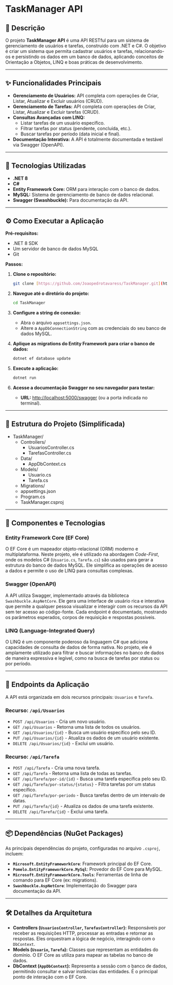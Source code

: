 # TaskManager API

## 📜 Descrição

O projeto **TaskManager API** é uma API RESTful para um sistema de gerenciamento de usuários e tarefas, construído com .NET e C#. O objetivo é criar um sistema que permita cadastrar usuários e tarefas, relacionando-os e persistindo os dados em um banco de dados, aplicando conceitos de Orientação a Objetos, LINQ e boas práticas de desenvolvimento.

---

## ✨ Funcionalidades Principais

- **Gerenciamento de Usuários:** API completa com operações de Criar, Listar, Atualizar e Excluir usuários (CRUD).
- **Gerenciamento de Tarefas:** API completa com operações de Criar, Listar, Atualizar e Excluir tarefas (CRUD).
- **Consultas Avançadas com LINQ:**
    - Listar tarefas de um usuário específico.
    - Filtrar tarefas por status (pendente, concluída, etc.).
    - Buscar tarefas por período (data inicial e final).
- **Documentação Interativa:** A API é totalmente documentada e testável via Swagger (OpenAPI).

---

## 🚀 Tecnologias Utilizadas

- **.NET 8**
- **C#**
- **Entity Framework Core:** ORM para interação com o banco de dados.
- **MySQL:** Sistema de gerenciamento de banco de dados relacional.
- **Swagger (Swashbuckle):** Para documentação da API.

---

## ⚙️ Como Executar a Aplicação

**Pré-requisitos:**
- .NET 8 SDK
- Um servidor de banco de dados MySQL
- Git

**Passos:**

1.  **Clone o repositório:**
    ```bash
    git clone [https://github.com/Joaopedrotavaress/TaskManager.git](https://github.com/Joaopedrotavaress/TaskManager.git)
    ```

2.  **Navegue até o diretório do projeto:**
    ```bash
    cd TaskManager
    ```

3.  **Configure a string de conexão:**
    - Abra o arquivo `appsettings.json`.
    - Altere a `AppDbConnectionString` com as credenciais do seu banco de dados MySQL.

4.  **Aplique as migrations do Entity Framework para criar o banco de dados:**
    ```bash
    dotnet ef database update
    ```

5.  **Execute a aplicação:**
    ```bash
    dotnet run
    ```

6.  **Acesse a documentação Swagger no seu navegador para testar:**
    - **URL:** [http://localhost:5000/swagger](http://localhost:5000/swagger) (ou a porta indicada no terminal).

---

## 📁 Estrutura do Projeto (Simplificada)
- TaskManager/
  - Controllers/
    - UsuariosController.cs
    - TarefasController.cs
  - Data/
    - AppDbContext.cs
  - Models/
    - Usuario.cs
    - Tarefa.cs
  - Migrations/
  - appsettings.json
  - Program.cs
  - TaskManager.csproj
---

## 🔧 Componentes e Tecnologias

### Entity Framework Core (EF Core)
O EF Core é um mapeador objeto-relacional (ORM) moderno e multiplataforma. Neste projeto, ele é utilizado na abordagem *Code-First*, onde os modelos C# (`Usuario.cs`, `Tarefa.cs`) são usados para gerar a estrutura do banco de dados MySQL. Ele simplifica as operações de acesso a dados e permite o uso de LINQ para consultas complexas.

### Swagger (OpenAPI)
A API utiliza Swagger, implementado através da biblioteca `Swashbuckle.AspNetCore`. Ele gera uma interface de usuário rica e interativa que permite a qualquer pessoa visualizar e interagir com os recursos da API sem ter acesso ao código-fonte. Cada endpoint é documentado, mostrando os parâmetros esperados, corpos de requisição e respostas possíveis.

### LINQ (Language-Integrated Query)
O LINQ é um componente poderoso da linguagem C# que adiciona capacidades de consulta de dados de forma nativa. No projeto, ele é amplamente utilizado para filtrar e buscar informações no banco de dados de maneira expressiva e legível, como na busca de tarefas por status ou por período.

---

## 🔗 Endpoints da Aplicação

A API está organizada em dois recursos principais: `Usuarios` e `Tarefa`.

### Recurso: `/api/Usuarios`
- `POST /api/Usuarios` - Cria um novo usuário.
- `GET /api/Usuarios` - Retorna uma lista de todos os usuários.
- `GET /api/Usuarios/{id}` - Busca um usuário específico pelo seu ID.
- `PUT /api/Usuarios/{id}` - Atualiza os dados de um usuário existente.
- `DELETE /api/Usuarios/{id}` - Exclui um usuário.

### Recurso: `/api/Tarefa`
- `POST /api/Tarefa` - Cria uma nova tarefa.
- `GET /api/Tarefa` - Retorna uma lista de todas as tarefas.
- `GET /api/Tarefa/por-id/{id}` - Busca uma tarefa específica pelo seu ID.
- `GET /api/Tarefa/por-status/{status}` - Filtra tarefas por um status específico.
- `GET /api/Tarefa/por-periodo` - Busca tarefas dentro de um intervalo de datas.
- `PUT /api/Tarefa/{id}` - Atualiza os dados de uma tarefa existente.
- `DELETE /api/Tarefa/{id}` - Exclui uma tarefa.

---

## 📦 Dependências (NuGet Packages)

As principais dependências do projeto, configuradas no arquivo `.csproj`, incluem:

- **`Microsoft.EntityFrameworkCore`**: Framework principal do EF Core.
- **`Pomelo.EntityFrameworkCore.MySql`**: Provedor do EF Core para MySQL.
- **`Microsoft.EntityFrameworkCore.Tools`**: Ferramentas de linha de comando para EF Core (ex: migrations).
- **`Swashbuckle.AspNetCore`**: Implementação do Swagger para documentação da API.

---

## 🛠️ Detalhes da Arquitetura

- **Controllers (`UsuariosController`, `TarefasController`):** Responsáveis por receber as requisições HTTP, processar as entradas e retornar as respostas. Eles orquestram a lógica de negócio, interagindo com o `DbContext`.
- **Models (`Usuario`, `Tarefa`):** Classes que representam as entidades do domínio. O EF Core as utiliza para mapear as tabelas no banco de dados.
- **DbContext (`AppDbContext`):** Representa a sessão com o banco de dados, permitindo consultar e salvar instâncias das entidades. É o principal ponto de interação com o EF Core.
